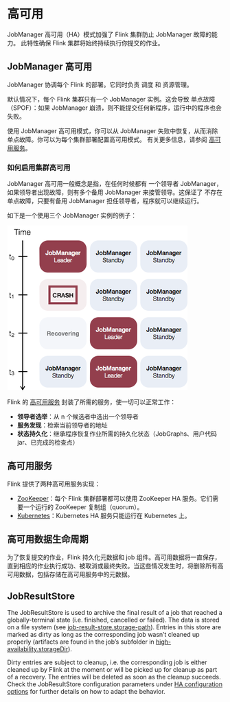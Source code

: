 # 高可用

JobManager 高可用（HA）模式加强了 Flink 集群防止 JobManager 故障的能力。 此特性确保 Flink 集群将始终持续执行你提交的作业。

## JobManager 高可用

JobManager 协调每个 Flink 的部署。它同时负责 调度 和 资源管理。

默认情况下，每个 Flink 集群只有一个 JobManager 实例。这会导致 单点故障（SPOF）：如果 JobManager 崩溃，则不能提交任何新程序，运行中的程序也会失败。

使用 JobManager 高可用模式，你可以从 JobManager 失败中恢复，从而消除单点故障。你可以为每个集群部署配置高可用模式。
有关更多信息，请参阅 [高可用服务]()。

### 如何启用集群高可用

JobManager 高可用一般概念是指，在任何时候都有 一个领导者 JobManager，如果领导者出现故障，则有多个备用 JobManager 来接管领导。这保证了
不存在单点故障，只要有备用 JobManager 担任领导者，程序就可以继续运行。

如下是一个使用三个 JobManager 实例的例子：

![](images/jobmanager_ha_overview.png)

Flink 的 [高可用服务]() 封装了所需的服务，使一切可以正常工作：

* **领导者选举**：从 n 个候选者中选出一个领导者
* **服务发现**：检索当前领导者的地址
* **状态持久化**：继承程序恢复作业所需的持久化状态（JobGraphs、用户代码jar、已完成的检查点）

## 高可用服务

Flink 提供了两种高可用服务实现：

* [ZooKeeper]()：每个 Flink 集群部署都可以使用 ZooKeeper HA 服务。它们需要一个运行的 ZooKeeper 复制组（quorum）。
* [Kubernetes]()：Kubernetes HA 服务只能运行在 Kubernetes 上。

## 高可用数据生命周期

为了恢复提交的作业，Flink 持久化元数据和 job 组件。高可用数据将一直保存，直到相应的作业执行成功、被取消或最终失败。当这些情况发生时，将删除所有高可用数据，包括存储在高可用服务中的元数据。

## JobResultStore

The JobResultStore is used to archive the final result of a job that reached a globally-terminal state (i.e. finished,
cancelled or failed). The data is stored on a file system (see [job-result-store.storage-path]()). Entries in this store
are marked as dirty as long as the corresponding job wasn’t cleaned up properly (artifacts are found in the job’s
subfolder in [high-availability.storageDir]()).

Dirty entries are subject to cleanup, i.e. the corresponding job is either cleaned up by Flink at the moment or will be
picked up for cleanup as part of a recovery. The entries will be deleted as soon as the cleanup succeeds. Check the
JobResultStore configuration parameters under [HA configuration options]() for further details on how to adapt the
behavior.

